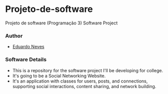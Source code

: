 # Projeto-de-software
Projeto de software (Programação 3)
Software Project 

### Author
- [Eduardo Neves](https://github.com/snowedz)

### Software Details

- This is a repository for the software project I'll be developing for college.
- It's going to be a Social Networking Website.
- It's an application with classes for users, posts, and connections, supporting
social interactions, content sharing, and network building.
